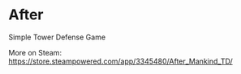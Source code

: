 # After

Simple Tower Defense Game

More on Steam:
https://store.steampowered.com/app/3345480/After_Mankind_TD/
